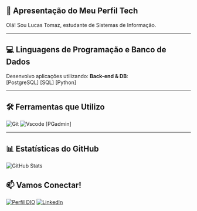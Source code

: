 ## 🚀 Apresentação do Meu Perfil Tech

Olá! Sou Lucas Tomaz, estudante de Sistemas de Informação.

---
## 💻  Linguagens de Programação e Banco de Dados
Desenvolvo aplicações utilizando: 
**Back-end & DB**:
</br>
[PostgreSQL]
[SQL]
[Python]

---
## 🛠️  Ferramentas que Utilizo
![Git](https://img.shields.io/badge/GIT-E44C30?style=for-the-badge&logo=git&logoColor=white)
![Vscode](https://img.shields.io/badge/Vscode-007ACC?style=for-the-badge&logo=visual-studio-code&logoColor=white)
[PGadmin]

---
## 📊  Estatísticas do GitHub
![GitHub Stats](https://github-readme-stats.vercel.app/api?username=lucastomazcs&theme=transparent&bg_color=000&border_color=30A3DC&show_icons=true&icon_color=30A3DC&title_color=E94D5F&text_color=FFF)

## 📫  **Vamos Conectar!**
[![Perfil DIO](https://img.shields.io/badge/-Meu%20Perfil%20na%20DIO-000000?style=for-the-badge&logo=gitbook&logoColor=white)](https://www.dio.me/users/lucastomaz023)
[![LinkedIn](https://img.shields.io/badge/linkedin-%230077B5.svg?style=for-the-badge&logo=linkedin&logoColor=white)](https://www.linkedin.com/in/lucastomaz03)
